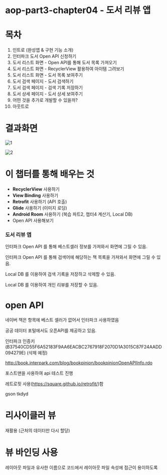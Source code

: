 # aop-part3-chapter04 -  도서 리뷰 앱

# 목차

1. 인트로 (완성앱 & 구현 기능 소개)
2. 인터파크 도서 Open API 신청하기
3. 도서 리스트 화면 - Open API를 통해 도서 목록 가져오기
4. 도서 리스트 화면 - RecyclerView 활용하여 아이템 그려보기
5. 도서 리스트 화면 - 도서 목록 보여주기
6. 도서 검색 페이지 - 도서 검색하기
7. 도서 검색 페이지 - 검색 기록 저장하기
8. 도서 상세 페이지 - 도서 상세 보여주기
9. 어떤 것을 추가로 개발할 수 있을까?
10. 아웃트로



# 결과화면

![1](./screenshot/1.png)



![2](./screenshot/2.png)



# 이 챕터를 통해 배우는 것

- **RecyclerView** 사용하기
- **View Binding** 사용하기
- **Retrofit** 사용하기 (API 호출)
- **Glide** 사용하기 (이미지 로딩)
- **Android Room** 사용하기 (복습 파트2, 챕터4 계산기, Local DB)
- Open API 사용해보기



### 도서 리뷰 앱

인터파크 Open API 를 통해 베스트셀러 정보를 가져와서 화면에 그릴 수 있음.

인터파크 Open API 를 통해 검색어에 해당하는 책 목록을 가져와서 화면에 그릴 수 있음.

Local DB 를 이용하여 검색 기록을 저장하고 삭제할 수 있음.

Local DB 를 이용하여 개인 리뷰를 저장할 수 있음.

# open API

네이버 책은 항목에 베스트 셀러가 없어서 인터파크 사용하였음

공공 데이터 포털에서도 오픈API를 제공하고 있음.

인터파크 인증키 (B37540CD55F6A52183F9AA6EACBC2767918F2070D1A3015C87F24AADD094279E) (삭제 예정)

http://book.interpark.com/blog/bookpinion/bookpinionOpenAPIInfo.rdo

포스트맨을 사용하여 api 테스트 진행

레트로핏 사용(https://square.github.io/retrofit/)함

gson tkdyd

# 리사이클러 뷰

재활용 (근처의 데이터만 다시 할당)

# 뷰 바인딩 사용

레이아웃 파일과 유사한 이름으로 코드에서 레이아웃 파일 속성에 접근이 용이하도록
